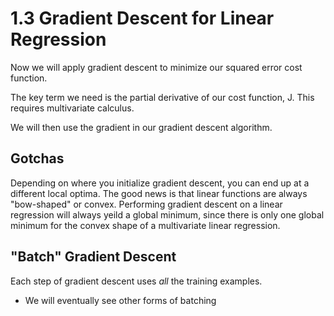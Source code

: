 # 1.3 Gradient Descent for Linear Regression
Now we will apply gradient descent to minimize our squared error cost function.

The key term we need is the partial derivative of our cost function, J. This requires multivariate calculus.

We will then use the gradient in our gradient descent algorithm.

## Gotchas
Depending on where you initialize gradient descent, you can end up at a different local optima. The good news is that linear functions are always "bow-shaped" or convex. Performing gradient descent on a linear regression will always yeild a global minimum, since there is only one global minimum for the convex shape of a multivariate linear regression.

## "Batch" Gradient Descent
Each step of gradient descent uses _all_ the training examples.
* We will eventually see other forms of batching
